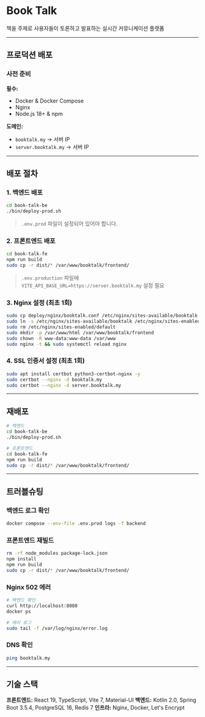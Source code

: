 # Book Talk

책을 주제로 사용자들이 토론하고 발표하는 실시간 커뮤니케이션 플랫폼

---

## 프로덕션 배포

### 사전 준비

**필수:**

- Docker & Docker Compose
- Nginx
- Node.js 18+ & npm

**도메인:**

- `booktalk.my` → 서버 IP
- `server.booktalk.my` → 서버 IP

---

## 배포 절차

### 1. 백엔드 배포

```bash
cd book-talk-be
./bin/deploy-prod.sh
```

> `.env.prod` 파일이 설정되어 있어야 합니다.

### 2. 프론트엔드 배포

```bash
cd book-talk-fe
npm run build
sudo cp -r dist/* /var/www/booktalk/frontend/
```

> `.env.production` 파일에 `VITE_API_BASE_URL=https://server.booktalk.my` 설정 필요

### 3. Nginx 설정 (최초 1회)

```bash
sudo cp deploy/nginx/booktalk.conf /etc/nginx/sites-available/booktalk
sudo ln -s /etc/nginx/sites-available/booktalk /etc/nginx/sites-enabled/
sudo rm /etc/nginx/sites-enabled/default
sudo mkdir -p /var/www/html /var/www/booktalk/frontend
sudo chown -R www-data:www-data /var/www
sudo nginx -t && sudo systemctl reload nginx
```

### 4. SSL 인증서 설정 (최초 1회)

```bash
sudo apt install certbot python3-certbot-nginx -y
sudo certbot --nginx -d booktalk.my
sudo certbot --nginx -d server.booktalk.my
```

---

## 재배포

```bash
# 백엔드
cd book-talk-be
./bin/deploy-prod.sh

# 프론트엔드
cd book-talk-fe
npm run build
sudo cp -r dist/* /var/www/booktalk/frontend/
```

---

## 트러블슈팅

### 백엔드 로그 확인

```bash
docker compose --env-file .env.prod logs -f backend
```

### 프론트엔드 재빌드

```bash
rm -rf node_modules package-lock.json
npm install
npm run build
sudo cp -r dist/* /var/www/booktalk/frontend/
```

### Nginx 502 에러

```bash
# 백엔드 확인
curl http://localhost:8080
docker ps

# 에러 로그
sudo tail -f /var/log/nginx/error.log
```

### DNS 확인

```bash
ping booktalk.my
```

---

## 기술 스택

**프론트엔드:** React 19, TypeScript, Vite 7, Material-UI
**백엔드:** Kotlin 2.0, Spring Boot 3.5.4, PostgreSQL 16, Redis 7
**인프라:** Nginx, Docker, Let's Encrypt
